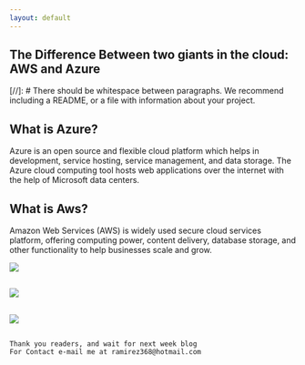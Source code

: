 ```yaml
---
layout: default
---
```



## The Difference Between two giants in the cloud: AWS and Azure [](https://www.youtube.com/watch?v=xCabPpcq8Ac)

[//]: #  There should be whitespace between paragraphs. We recommend including a README, or a file with information about your project.

## What is Azure?
Azure is an open source and flexible cloud platform which helps in development, service hosting, service management, and data storage. The Azure cloud computing tool hosts web applications over the internet with the help of Microsoft data centers.

## What is Aws?
Amazon Web Services (AWS) is widely used secure cloud services platform, offering computing power, content delivery, database storage, and other functionality to help businesses scale and grow.

![](https://docs.microsoft.com/en-us/azure/architecture/browse/thumbs/interactive-azure-data-explorer.png) 

## 


![ ](https://www.ursalink.com/en/wp-content/uploads/2019/10/5G-IoT.png)

## 


![ ](https://dl.cdn-anritsu.com/images/tm/solutions/mt1000a-05/mt1000a-5g-ecpri-01e.jpg?la=en-us) 

## 


```
Thank you readers, and wait for next week blog
For Contact e-mail me at ramirez368@hotmail.com

```
